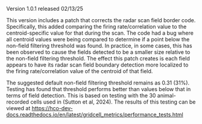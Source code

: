 Version 1.0.1 released 02/13/25

This version includes a patch that corrects the radar scan field border code. Specifically, this added comparing the firing rate/correlation value to the centroid-specific value for that during the scan. The code had a bug where all centroid values were being compared to determine if a point below the non-field filtering threshold was found. In practice, in some cases, this has been observed to cause the fields detected to be a smaller size relative to the non-field filtering threshold. The effect this patch creates is each field appears to have its radar scan field boundary detection more localized to the firing rate/correlation value of the centroid of that field.

The suggested default non-field filtering threshold remains as 0.31 (31%). Testing has found that threshold performs better than values below that in terms of field detection. This is based on testing with the 30 animal-recorded cells used in (Sutton et al, 2024). The results of this testing can be viewed at https://hco-dev-docs.readthedocs.io/en/latest/gridcell_metrics/performance_tests.html
